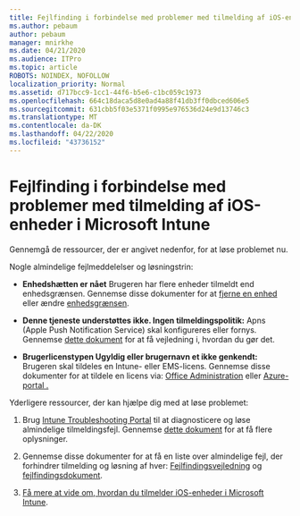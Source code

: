 ```yaml
---
title: Fejlfinding i forbindelse med problemer med tilmelding af iOS-enheder i Microsoft Intune
ms.author: pebaum
author: pebaum
manager: mnirkhe
ms.date: 04/21/2020
ms.audience: ITPro
ms.topic: article
ROBOTS: NOINDEX, NOFOLLOW
localization_priority: Normal
ms.assetid: d717bcc9-1cc1-44f6-b5e6-c1bc059c1973
ms.openlocfilehash: 664c18daca5d8e0ad4a88f41db3ff0dbced606e5
ms.sourcegitcommit: 631cbb5f03e5371f0995e976536d24e9d13746c3
ms.translationtype: MT
ms.contentlocale: da-DK
ms.lasthandoff: 04/22/2020
ms.locfileid: "43736152"
---
```

# <a name="troubleshoot-issues-with-enrolling-ios-devices-in-microsoft-intune"></a>Fejlfinding i forbindelse med problemer med tilmelding af iOS-enheder i Microsoft Intune

Gennemgå de ressourcer, der er angivet nedenfor, for at løse problemet nu. 
  
Nogle almindelige fejlmeddelelser og løsningstrin:
  
- **Enhedshætten er nået** Brugeren har flere enheder tilmeldt end enhedsgrænsen. Gennemse disse dokumenter for at [fjerne en enhed](https://docs.microsoft.com/intune/devices-wipe) eller ændre [enhedsgrænsen](https://docs.microsoft.com/intune/enrollment-restrictions-set#set-device-limit-restrictions).
    
- **Denne tjeneste understøttes ikke. Ingen tilmeldingspolitik:** Apns (Apple Push Notification Service) skal konfigureres eller fornys. Gennemse [dette dokument](https://docs.microsoft.com/intune/apple-mdm-push-certificate-get) for at få vejledning i, hvordan du gør det. 
    
- **Brugerlicenstypen Ugyldig eller brugernavn et ikke genkendt:** Brugeren skal tildeles en Intune- eller EMS-licens. Gennemse disse dokumenter for at tildele en licens via: [Office Administration](https://docs.microsoft.com/intune/licenses-assign) eller [Azure-portal .](https://docs.microsoft.com/azure/active-directory/license-users-groups)
    
Yderligere ressourcer, der kan hjælpe dig med at løse problemet:
  
1. Brug [Intune Troubleshooting Portal](https://devicemanagement.microsoft.com/#blade/Microsoft_Intune_DeviceSettings/TroubleshootBlade) til at diagnosticere og løse almindelige tilmeldingsfejl. Gennemse [dette dokument](https://docs.microsoft.com/intune/help-desk-operators) for at få flere oplysninger. 
    
2. Gennemse disse dokumenter for at få en liste over almindelige fejl, der forhindrer tilmelding og løsning af hver: [Fejlfindingsvejledning](https://support.microsoft.com/help/4039809/troubleshooting-ios-device-enrollment-in-intune) og [fejlfindingsdokument](https://docs.microsoft.com/intune-classic/troubleshoot/troubleshoot-device-enrollment-in-intune).
    
3. [Få mere at vide om, hvordan du tilmelder iOS-enheder i Microsoft Intune](https://docs.microsoft.com/intune/ios-enroll).
    

